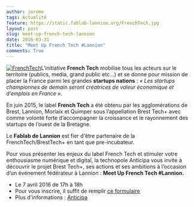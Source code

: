 ```yaml
---
author: jerome
tags: Actualité
feature: https://static.fablab-lannion.org/FrenchTech.jpg
layout: post
slug: meet-up-french-tech-lannion
date: 2016-03-31
title: "Meet Up French Tech #Lannion"
comments: True
---
```

[![FrenchTech](https://static.fablab-lannion.org/FrenchTech-150x150.jpg)](https://docs.google.com/forms/d/1CFwXgMx43iQ92drxK1zHi2pft9MfiaxIrptu5zvBaAs/viewform?c=0&w=1)L’initiative
**French Tech** mobilise tous les acteurs sur le territoire (publics, media,
grand public etc…) et se donne pour mission de placer la France parmi les
grandes **startups nations** : _« Les startups championnes de demain seront
créatrices de valeur économique et d’emplois en France »_.

En juin 2015, le label **French Tech** a été obtenu par les agglomérations de
Brest, Lannion, Morlaix et Quimper sous l’appellation Brest Tech+ avec comme
volonté forte d’accompagner la croissance et le rayonnement des startups de
l’ouest de la Bretagne.

Le **Fablab de Lannion** est fier d'être partenaire de la
FrenchTech/BrestTech+ en tant que pre-incubateur.

Pour vous présenter les enjeux du label French Tech et stimuler votre
enthousiasme numérique et digital, la technopole Anticipa vous invite à
découvrir le projet Brest Tech+, ses actions et ses ambitions à l’occasion
d’un événement fédérateur à Lannion : **Meet Up French Tech #Lannion.**

  * Le 7 avril 2016 de 17h à 18h
  * Pour vous inscrire, il suffit de remplir [ce formulaire](https://docs.google.com/forms/d/1CFwXgMx43iQ92drxK1zHi2pft9MfiaxIrptu5zvBaAs/viewform?c=0&w=1)
  * Plus d'informations : [Anticipa](http://www.technopole-anticipa.com/Meet-Up-French-Tech-Lannion-Le-jeudi-7-avril-de-17h-a-19h)




